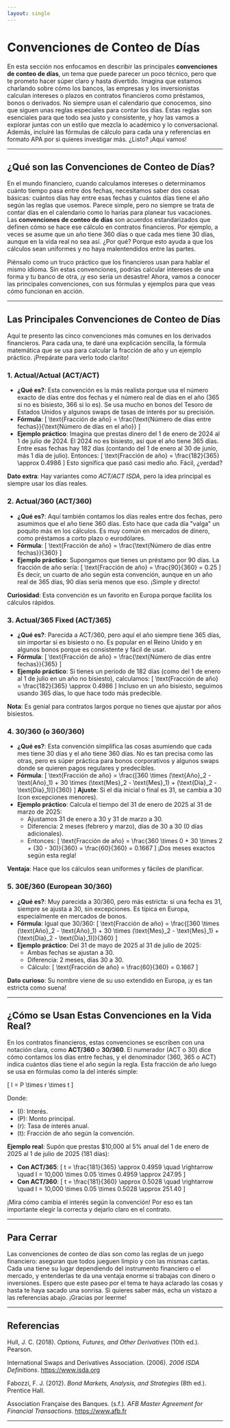 ```yaml
---
layout: single
---
```


# Convenciones de Conteo de Días

En esta sección nos enfocamos en describir las principales **convenciones de conteo de días**, 
un tema que puede parecer un poco técnico, pero que te prometo hacer súper claro y 
hasta divertido. Imagina que estamos charlando sobre cómo los bancos, las empresas y los 
inversionistas calculan intereses o plazos en contratos financieros como préstamos, bonos o 
derivados. No siempre usan el calendario que conocemos, sino que siguen unas reglas especiales para contar los días. Estas reglas son esenciales para que todo sea justo y consistente, y hoy las vamos a explorar juntas con un estilo que mezcla lo académico y lo conversacional. Además, incluiré las fórmulas de cálculo para cada una y referencias en formato APA por si quieres investigar más. ¿Listo? ¡Aquí vamos!

---

## **¿Qué son las Convenciones de Conteo de Días?**

En el mundo financiero, cuando calculamos intereses o determinamos cuánto tiempo pasa entre dos fechas, necesitamos saber dos cosas básicas: cuántos días hay entre esas fechas y cuántos días tiene el año según las reglas que usemos. Parece simple, pero no siempre se trata de contar días en el calendario como lo harías para planear tus vacaciones. Las **convenciones de conteo de días** son acuerdos estandarizados que definen cómo se hace ese cálculo en contratos financieros. Por ejemplo, a veces se asume que un año tiene 360 días o que cada mes tiene 30 días, aunque en la vida real no sea así. ¿Por qué? Porque esto ayuda a que los cálculos sean uniformes y no haya malentendidos entre las partes.

Piénsalo como un truco práctico que los financieros usan para hablar el mismo idioma. Sin estas convenciones, podrías calcular intereses de una forma y tu banco de otra, ¡y eso sería un desastre! Ahora, vamos a conocer las principales convenciones, con sus fórmulas y ejemplos para que veas cómo funcionan en acción.

---

## **Las Principales Convenciones de Conteo de Días**

Aquí te presento las cinco convenciones más comunes en los derivados financieros. Para cada una, te daré una explicación sencilla, la fórmula matemática que se usa para calcular la fracción de año y un ejemplo práctico. ¡Prepárate para verlo todo clarito!

### **1. Actual/Actual (ACT/ACT)**

- **¿Qué es?**: Esta convención es la más realista porque usa el número exacto de días entre dos fechas y el número real de días en el año (365 si no es bisiesto, 366 si lo es). Se usa mucho en bonos del Tesoro de Estados Unidos y algunos swaps de tasas de interés por su precisión.
- **Fórmula**:
  \[
  \text{Fracción de año} = \frac{\text{Número de días entre fechas}}{\text{Número de días en el año}}
  \]
- **Ejemplo práctico**: Imagina que prestas dinero del 1 de enero de 2024 al 1 de julio de 2024. El 2024 no es bisiesto, así que el año tiene 365 días. Entre esas fechas hay 182 días (contando del 1 de enero al 30 de junio, más 1 día de julio). Entonces:
  \[
  \text{Fracción de año} = \frac{182}{365} \approx 0.4986
  \]
  Esto significa que pasó casi medio año. Fácil, ¿verdad?

**Dato extra**: Hay variantes como *ACT/ACT ISDA*, pero la idea principal es siempre usar los días reales.

### **2. Actual/360 (ACT/360)**

- **¿Qué es?**: Aquí también contamos los días reales entre dos fechas, pero asumimos que el año tiene 360 días. Esto hace que cada día "valga" un poquito más en los cálculos. Es muy común en mercados de dinero, como préstamos a corto plazo o eurodólares.
- **Fórmula**:
  \[
  \text{Fracción de año} = \frac{\text{Número de días entre fechas}}{360}
  \]
- **Ejemplo práctico**: Supongamos que tienes un préstamo por 90 días. La fracción de año sería:
  \[
  \text{Fracción de año} = \frac{90}{360} = 0.25
  \]
  Es decir, un cuarto de año según esta convención, aunque en un año real de 365 días, 90 días sería menos que eso. ¡Simple y directo!

**Curiosidad**: Esta convención es un favorito en Europa porque facilita los cálculos rápidos.

### **3. Actual/365 Fixed (ACT/365)**

- **¿Qué es?**: Parecida a ACT/360, pero aquí el año siempre tiene 365 días, sin importar si es bisiesto o no. Es popular en el Reino Unido y en algunos bonos porque es consistente y fácil de usar.
- **Fórmula**:
  \[
  \text{Fracción de año} = \frac{\text{Número de días entre fechas}}{365}
  \]
- **Ejemplo práctico**: Si tienes un período de 182 días (como del 1 de enero al 1 de julio en un año no bisiesto), calculamos:
  \[
  \text{Fracción de año} = \frac{182}{365} \approx 0.4986
  \]
  Incluso en un año bisiesto, seguimos usando 365 días, lo que hace todo más predecible.

**Nota**: Es genial para contratos largos porque no tienes que ajustar por años bisiestos.

### **4. 30/360 (o 360/360)**

- **¿Qué es?**: Esta convención simplifica las cosas asumiendo que cada mes tiene 30 días y el año tiene 360 días. No es tan precisa como las otras, pero es súper práctica para bonos corporativos y algunos swaps donde se quieren pagos regulares y predecibles.
- **Fórmula**:
  \[
  \text{Fracción de año} = \frac{[360 \times (\text{Año}_2 - \text{Año}_1) + 30 \times (\text{Mes}_2 - \text{Mes}_1) + (\text{Día}_2 - \text{Día}_1)]}{360}
  \]
  **Ajuste**: Si el día inicial o final es 31, se cambia a 30 (con excepciones menores).
- **Ejemplo práctico**: Calcula el tiempo del 31 de enero de 2025 al 31 de marzo de 2025:
  - Ajustamos 31 de enero a 30 y 31 de marzo a 30.
  - Diferencia: 2 meses (febrero y marzo), días de 30 a 30 (0 días adicionales).
  - Entonces:
  \[
  \text{Fracción de año} = \frac{360 \times 0 + 30 \times 2 + (30 - 30)}{360} = \frac{60}{360} = 0.1667
  \]
  ¡Dos meses exactos según esta regla!

**Ventaja**: Hace que los cálculos sean uniformes y fáciles de planificar.

### **5. 30E/360 (European 30/360)**

- **¿Qué es?**: Muy parecida a 30/360, pero más estricta: si una fecha es 31, siempre se ajusta a 30, sin excepciones. Es típica en Europa, especialmente en mercados de bonos.
- **Fórmula**: Igual que 30/360:
  \[
  \text{Fracción de año} = \frac{[360 \times (\text{Año}_2 - \text{Año}_1) + 30 \times (\text{Mes}_2 - \text{Mes}_1) + (\text{Día}_2 - \text{Día}_1)]}{360}
  \]
- **Ejemplo práctico**: Del 31 de mayo de 2025 al 31 de julio de 2025:
  - Ambas fechas se ajustan a 30.
  - Diferencia: 2 meses, días 30 a 30.
  - Cálculo:
  \[
  \text{Fracción de año} = \frac{60}{360} = 0.1667
  \]

**Dato curioso**: Su nombre viene de su uso extendido en Europa, ¡y es tan estricta como suena!

---

## **¿Cómo se Usan Estas Convenciones en la Vida Real?**

En los contratos financieros, estas convenciones se escriben con una notación clara, como **ACT/360** o **30/360**. El numerador (ACT o 30) dice cómo contamos los días entre fechas, y el denominador (360, 365 o ACT) indica cuántos días tiene el año según la regla. Esta fracción de año luego se usa en fórmulas como la del interés simple:

\[
I = P \times r \times t
\]

Donde:
- \(I\): Interés.
- \(P\): Monto principal.
- \(r\): Tasa de interés anual.
- \(t\): Fracción de año según la convención.

**Ejemplo real**: Supón que prestas $10,000 al 5% anual del 1 de enero de 2025 al 1 de julio de 2025 (181 días):
- **Con ACT/365**:
  \[
  t = \frac{181}{365} \approx 0.4959 \quad \rightarrow \quad I = 10,000 \times 0.05 \times 0.4959 \approx 247.95
  \]
- **Con ACT/360**:
  \[
  t = \frac{181}{360} \approx 0.5028 \quad \rightarrow \quad I = 10,000 \times 0.05 \times 0.5028 \approx 251.40
  \]

¡Mira cómo cambia el interés según la convención! Por eso es tan importante elegir la correcta y dejarlo claro en el contrato.

---

## **Para Cerrar**

Las convenciones de conteo de días son como las reglas de un juego financiero: aseguran que todos jueguen limpio y con las mismas cartas. Cada una tiene su lugar dependiendo del instrumento financiero o el mercado, y entenderlas te da una ventaja enorme si trabajas con dinero o inversiones. Espero que este paseo por el tema te haya aclarado las cosas y hasta te haya sacado una sonrisa. Si quieres saber más, echa un vistazo a las referencias abajo. ¡Gracias por leerme!

---

## **Referencias**

Hull, J. C. (2018). *Options, Futures, and Other Derivatives* (10th ed.). Pearson.  

International Swaps and Derivatives Association. (2006). *2006 ISDA Definitions*. https://www.isda.org  

Fabozzi, F. J. (2012). *Bond Markets, Analysis, and Strategies* (8th ed.). Prentice Hall.  

Association Française des Banques. (s.f.). *AFB Master Agreement for Financial Transactions*. https://www.afb.fr  

---